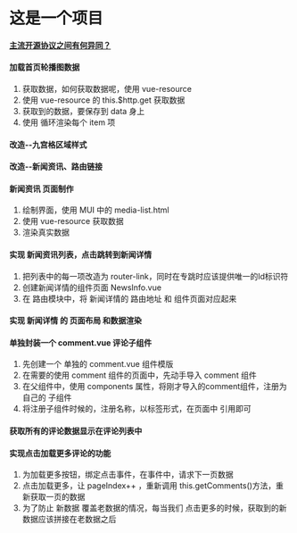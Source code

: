 # 这是一个项目

#### [主流开源协议之间有何异同？](https://www.zhihu.com/question/19568896)

#### 加载首页轮播图数据
1. 获取数据，如何获取数据呢，使用 vue-resource
2. 使用 vue-resource 的 this.$http.get 获取数据
3. 获取到的数据，要保存到 data 身上
4. 使用  循环渲染每个 item 项

#### 改造--九宫格区域样式

#### 改造--新闻资讯、路由链接

#### 新闻资讯 页面制作
1. 绘制界面，使用 MUI 中的 media-list.html
2. 使用 vue-resource 获取数据
3. 渲染真实数据

#### 实现 新闻资讯列表，点击跳转到新闻详情
1. 把列表中的每一项改造为 router-link，同时在专跳时应该提供唯一的Id标识符
2. 创建新闻详情的组件页面 NewsInfo.vue
3. 在 路由模块中，将 新闻详情的 路由地址 和 组件页面对应起来

#### 实现 新闻详情 的 页面布局 和数据渲染


#### 单独封装一个 comment.vue 评论子组件
1. 先创建一个 单独的 comment.vue 组件模版
2. 在需要的使用 comment 组件的页面中，先动手导入 comment 组件
3. 在父组件中，使用 components 属性，将刚才导入的comment组件，注册为自己的 子组件
4. 将注册子组件时候的，注册名称，以标签形式，在页面中 引用即可

#### 获取所有的评论数据显示在评论列表中

#### 实现点击加载更多评论的功能
1. 为加载更多按钮，绑定点击事件，在事件中，请求下一页数据
2. 点击加载更多，让 pageIndex++ ，重新调用 this.getComments()方法，重新获取一页的数据
3. 为了防止 新数据 覆盖老数据的情况，每当我们 点击更多的时候，获取到的新数据应该拼接在老数据之后
